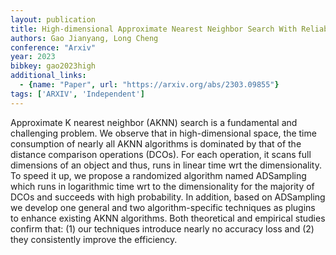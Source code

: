 ```yaml
---
layout: publication
title: High-dimensional Approximate Nearest Neighbor Search With Reliable And Efficient Distance Comparison Operations
authors: Gao Jianyang, Long Cheng
conference: "Arxiv"
year: 2023
bibkey: gao2023high
additional_links:
  - {name: "Paper", url: "https://arxiv.org/abs/2303.09855"}
tags: ['ARXIV', 'Independent']
---
```

Approximate K nearest neighbor (AKNN) search is a fundamental and challenging problem. We observe that in high-dimensional space, the time consumption of nearly all AKNN algorithms is dominated by that of the distance comparison operations (DCOs). For each operation, it scans full dimensions of an object and thus, runs in linear time wrt the dimensionality. To speed it up, we propose a randomized algorithm named ADSampling which runs in logarithmic time wrt to the dimensionality for the majority of DCOs and succeeds with high probability. In addition, based on ADSampling we develop one general and two algorithm-specific techniques as plugins to enhance existing AKNN algorithms. Both theoretical and empirical studies confirm that: (1) our techniques introduce nearly no accuracy loss and (2) they consistently improve the efficiency.
